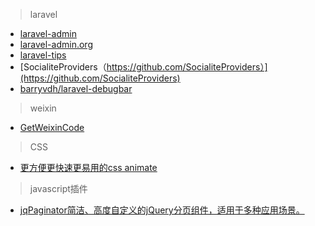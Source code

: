 > laravel
* [laravel-admin](https://github.com/z-song/laravel-admin)
* [laravel-admin.org](http://laravel-admin.org/)
* [laravel-tips](https://github.com/seekerliu/laravel-tips)
* [SocialiteProviders（https://github.com/SocialiteProviders）](https://github.com/SocialiteProviders)
* [barryvdh/laravel-debugbar](https://github.com/barryvdh/laravel-debugbar)

> weixin
* [GetWeixinCode](https://github.com/HADB/GetWeixinCode)

>CSS
* [更方便更快速更易用的css animate](https://gitee.com/xulongchang/animate.css)

>javascript插件
* [jqPaginator简洁、高度自定义的jQuery分页组件，适用于多种应用场景。](https://github.com/keenwon/jqPaginator)

